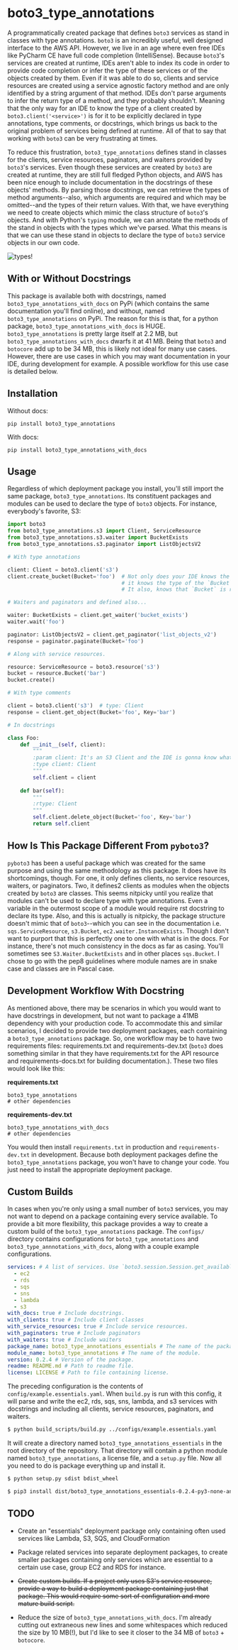 # boto3_type_annotations

A programmatically created package that defines `boto3` services as stand in classes with type annotations. `boto3` is 
an incredibly useful, well designed interface to the AWS API. However, we live in an age where even free IDEs like 
PyCharm CE have full code completion (IntelliSense). Because `boto3`'s services are created at runtime, IDEs aren't 
able to index its code in order to provide code completion or infer the type of these services or of the objects created 
by them. Even if it was able to do so, clients and service resources are created using a service agnostic factory method
and are only identified by a string argument of that method. IDEs don't parse arguments to infer the return type of a
method, and they probably shouldn't. Meaning that the only way for an IDE to know the type of a client created by 
`boto3.client('<service>')` is for it to be explicitly declared in type annotations, type comments, or docstrings, which
brings us back to the original problem of services being defined at runtime. All of that to say that working with 
`boto3` can be very frustrating at times.

To reduce this frustration, `boto3_type_annotations` defines stand in classes for the clients, service resources, 
paginators, and waiters provided by `boto3`'s services. Even though these services are created by `boto3` are created at
runtime, they are still full fledged Python objects, and AWS has been nice enough to include documentation in the 
docstrings of these objects' methods. By parsing those docstrings, we can retrieve the types of method 
arguments--also, which arguments are required and which may be omitted--and the types of their return 
values. With that, we have everything we need to create objects which mimic the class structure of `boto3`'s objects. 
And with Python's `typing` module, we can annotate the methods of the stand in objects with the types which we've 
parsed. What this means is that we can use these stand in objects to declare the type of `boto3` service objects in our 
own code.

![types!](https://github.com/alliefitter/boto3_type_annotations/blob/master/img/boto3_type_annotations.gif)

## With or Without Docstrings

This package is available both with docstrings, named `boto3_type_annotations_with_docs` on PyPi (which contains the 
same documentation you'll find online), and without, named `boto3_type_annotations` on PyPi. The reason for this is 
that, for a python package, `boto3_type_annotations_with_docs` is HUGE. `boto3_type_annotations` is pretty large itself 
at 2.2 MB, but `boto3_type_annotations_with_docs` dwarfs it at 41 MB. Being that `boto3` and `botocore` add up to be 34 
MB, this is likely not ideal for many use cases. However, there are use cases in which you may want documentation in 
your IDE, during development for example. A possible workflow for this use case is detailed below.

## Installation

Without docs:
```
pip install boto3_type_annotations
```

With docs:
```
pip install boto3_type_annotations_with_docs
```

## Usage

Regardless of which deployment package you install, you'll still import the same package, `boto3_type_annotations`.
Its constituent packages and modules can be used to declare the type of `boto3` objects. For instance, everybody's 
favorite, S3:

```python
import boto3
from boto3_type_annotations.s3 import Client, ServiceResource
from boto3_type_annotations.s3.waiter import BucketExists
from boto3_type_annotations.s3.paginator import ListObjectsV2

# With type annotations

client: Client = boto3.client('s3')
client.create_bucket(Bucket='foo')  # Not only does your IDE knows the name of this method, 
                                    # it knows the type of the `Bucket` argument too!
                                    # It also, knows that `Bucket` is required, but `ACL` isn't!

# Waiters and paginators and defined also...

waiter: BucketExists = client.get_waiter('bucket_exists')
waiter.wait('foo')

paginator: ListObjectsV2 = client.get_paginator('list_objects_v2')
response = paginator.paginate(Bucket='foo')

# Along with service resources.

resource: ServiceResource = boto3.resource('s3')
bucket = resource.Bucket('bar')
bucket.create()

# With type comments

client = boto3.client('s3')  # type: Client
response = client.get_object(Bucket='foo', Key='bar')

# In docstrings

class Foo:
    def __init__(self, client):
        """
        :param client: It's an S3 Client and the IDE is gonna know what it is!
        :type client: Client
        """
        self.client = client
        
    def bar(self):
        """
        :rtype: Client
        """
        self.client.delete_object(Bucket='foo', Key='bar')
        return self.client
```

## How Is This Package Different From `pyboto3`?

`pyboto3` has been a useful package which was created for the same purpose and using the same methodology as this 
package. It does have its shortcomings, though. For one, it only defines clients, no service resources, waiters, or 
paginators. Two, it defines2 clients as modules when the objects created by `boto3` are classes. This seems 
nitpicky until you realize that modules can't be used to declare type with type annotations. Even a variable in the 
outermost scope of a module would require rst docstring to declare its type. Also, and this is actually is nitpicky, 
the package structure doesn't mimic that of `boto3`--which you can see in the documentation i.e. `sqs.ServiceResource`, 
`s3.Bucket`, `ec2.waiter.InstanceExists`. Though I don't want to purport that this is perfectly one to one with what is
in the docs. For instance, there's not much consistency in the docs as far as casing. You'll sometimes see 
`S3.Waiter.BucketExists` and in other places `sqs.Bucket`. I chose to go with the pep8 guidelines where module names are
in snake case and classes are in Pascal case.

## Development Workflow With Docstring

As mentioned above, there may be scenarios in which you would want to have docstrings in development, but not want
to package a 41MB dependency with your production code. To accommodate this and similar scenarios, I decided to provide 
two deployment packages, each containing a `boto3_type_annotations` package. So, one workflow may be to have two 
requirements files: requirements.txt and requirements-dev.txt (`boto3` does something similar in that they have 
requirements.txt for the API resource and requirements-docs.txt for building documentation.). These two files would 
look like this:

**requirements.txt**
```
boto3_type_annotations
# other dependencies
```

**requirements-dev.txt**
```
boto3_type_annotations_with_docs
# other dependencies
```

You would then install `requirements.txt` in production and `requirements-dev.txt` in development. Because both 
deployment packages define the `boto3_type_annotations` package, you won't have to change your code. You just need to 
install the appropriate deployment package.

## Custom Builds

In cases when you're only using a small number of `boto3` services, you may not want to depend on a package containing 
every service available. To provide a bit more flexibility, this package provides a way to create a custom build of
the `boto3_type_annotations` package. The `configs/` directory contains configurations for `boto3_type_annotations` and
`boto3_type_annnotations_with_docs`, along with a couple example configurations.

```yaml
services: # A list of services. Use `boto3.session.Session.get_available_services()` to view services. 
  - ec2
  - rds
  - sqs
  - sns
  - lambda
  - s3
with_docs: true # Include docstrings.
with_clients: true # Include client classes
with_service_resources: true # Include service resources.
with_paginators: true # Include paginators
with_waiters: true # Include waiters
package_name: boto3_type_annotations_essentials # The name of the package.
module_name: boto3_type_annotations # The name of the module.
version: 0.2.4 # Version of the package.
readme: README.md # Path to readme file.
license: LICENSE # Path to file containing license.
```

The preceding configuration is the contents of `config/example.essentials.yaml`. When `build.py` is run with this
config, it will parse and write the ec2, rds, sqs, sns, lambda, and s3 services with docstrings and including all
clients, service resources, paginators, and waiters. 

```bash
$ python build_scripts/build.py ../configs/example.essentials.yaml
```

It will create a directory named `boto3_type_annotations_essentials`
in the root directory of the repository. That directory will contain a python module named `boto3_type_annotations`,
a license file, and a `setup.py` file. Now all you need to do is package everything up and install it.

```bash
$ python setup.py sdist bdist_wheel

$ pip3 install dist/boto3_type_annotations_essentials-0.2.4-py3-none-any.whl --user

```

## TODO

- Create an "essentials" deployment package only containing often used services like Lambda, S3, SQS, and CloudFormation

- Package related services into separate deployment packages, to create smaller packages containing only services
  which are essential to a certain use case, group EC2 and RDS for instance.

- ~~Create custom builds. If a project only uses S3's service resource, provide a way to build a deployment package 
  containing just that package. This would require some sort of configuration and more mature build script.~~
  
- Reduce the size of `boto3_type_annotations_with_docs`. I'm already cutting out extraneous new lines and some
  whitespaces which reduced the size by 10 MB(!), but I'd like to see it closer to the 34 MB of `boto3` + `botocore`.
